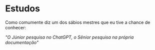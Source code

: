 # Estudos
Como comumente diz um dos sábios mestres que eu tive a chance de conhecer:

*"O Júnior pesquisa no ChatGPT, o Sênior pesquisa na própria documentação"*
